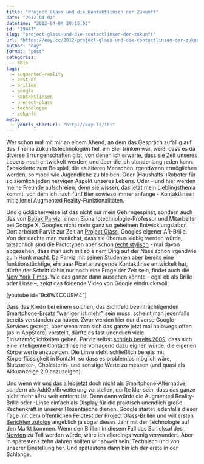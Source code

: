 ```yaml
---
title: "Project Glass und die Kontaktlinsen der Zukunft"
date: "2012-04-04"
datetime: "2012-04-04 20:15:02"
id: "19447"
slug: "project-glass-und-die-contactlinsen-der-zukunft"
url: "https://eay.cc/2012/project-glass-und-die-contactlinsen-der-zukunft/"
author: "eay"
format: "post"
categories:
  - 0815
tags:
  - augmented-reality
  - best-of
  - brillen
  - google
  - kontaktlinsen
  - project-glass
  - technologie
  - zukunft
meta:
  - yourls_shorturl: "http://eay.li/1hi"
---
```


Wer schon mal mit mir an einem Abend, an dem das Gespräch zufällig auf das Thema Zukunftstechnologien fiel, ein Bier trinken war, weiß, dass es da diverse Errungenschaften gibt, von denen ich erwarte, dass sie Zeit unseres Lebens noch entwickelt werden, und über die ich stundenlang reden kann. Exoskelette zum Beispiel, die es älteren Menschen irgendwann ermöglichen werden, so mobil wie Jugendliche zu bleiben. Oder (Haushalts-)Roboter für so ziemlich jeden nervigen Aspekt unseres Lebens. Oder - und hier werden meine Freunde aufschreien, denn sie wissen, das jetzt mein Lieblingsthema kommt, von dem ich nach fünf Bier sowieso immer anfange - Kontaktlinsen mit allerlei Augmented Reality-Funktionalitäten.

Und glücklicherweise ist das nicht nur mein Gehirngespinst, sondern auch das von [Babak Parviz](http://www.ee.washington.edu/faculty/parviz_babak/), einem Bionanotechnologie-Professor und Mitarbeiter bei Google X, Googles nicht mehr ganz so geheimen Entwicklungslabor. Dort arbeitet Parviz zur Zeit an [Project Glass](https://plus.google.com/111626127367496192147/posts), Googles eigener AR-Brille. Von der dachte man zunächst, dass sie überaus klobig werden würde, tatsächlich sind die Prototypen aber schon [recht stylisch](https://plus.google.com/photos/111626127367496192147/albums/5727545252645641169) - mal davon abgesehen, dass man sich mit so einem Ding auf der Nase schon irgendwie zum Honk macht. Da Parviz mit seinen Studenten aber bereits eine funktionstüchtige, ein paar Pixel anzeigende Kontaktlinse entwickelt hat, dürfte der Schritt dahin nur noch eine Frage der Zeit sein, findet auch die [New York Times](http://bits.blogs.nytimes.com/2012/04/04/google-begins-testing-its-augmented-reality-glasses/). Wie das ganze dann aussehen könnte - egal ob als Brille oder Linse –, zeigt das folgende Video von Google eindrucksvoll:

\[youtube id="9c6W4CCU9M4"\]

Dass das Kredo bei einem solchen, das Sichtfeld beeinträchtigenden Smartphone-Ersatz "weniger ist mehr" sein muss, scheint man jedenfalls bereits verstanden zu haben. Zwar werden hier nur diverse Google-Services gezeigt, aber wenn man sich das ganze jetzt mal halbwegs offen (as in AppStore) vorstellt, dürfte es fast unendlich viele Einsatzmöglichkeiten geben. Parviz selbst [schrieb bereits 2009](http://spectrum.ieee.org/biomedical/bionics/augmented-reality-in-a-contact-lens/0), dass sich eine intelligente Contactlinse hervorragend dazu eignen würde, die eigenen Körperwerte anzuzeigen. Die Linse steht schließlich bereits mit Körperflüssigkeit in Kontakt, so dass es problemlos möglich wäre, Blutzucker-, Cholesterin- und sonstige Werte zu messen (und quasi als Akkuanzeige 2.0 anzuzeigen).

Und wenn wir uns das alles jetzt doch nicht als Smartphone-Alternative, sondern als AddOn/Erweiterung vorstellen, dürfte klar sein, dass das ganze nicht mehr allzu weit entfernt ist. Denn dann würde die Augmented Reality-Brille oder -Linse einfach als Display für die praktisch unendlich große Rechenkraft in unserer Hosentasche dienen. Google startet jedenfalls dieser Tage mit dem öffentlichen Feldtest der Project Glass-Brillen und will [ersten Berichten zufolge](http://www.zeit.de/digital/internet/2012-02/google-brille-augmented-reality) angeblich ja sogar dieses Jahr mit der Technologie auf den Markt kommen. Wenn den Brillen in diesem Fall das Schicksal des [Newton](http://de.wikipedia.org/wiki/Newton_(PDA)) zu Teil werden würde, wäre ich allerdings wenig verwundert. Aber in spätestens zehn Jahren sollten wir soweit sein. Technisch und von unserer Einstellung her. Und spätestens dann bin ich der erste in der Schlange.
